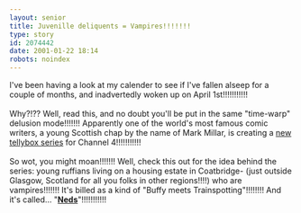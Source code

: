 ```yaml
---
layout: senior
title: Juvenille deliquents = Vampires!!!!!!!
type: story
id: 2074442
date: 2001-01-22 18:14
robots: noindex
---
```

I've been having a look at my calender to see if I've fallen alseep for a couple of months, and inadvertedly woken up on April 1st!!!!!!!!!!! <br/><br/>Why?!?? Well, read this, and no doubt you'll be put in the same "time-warp" delusion mode!!!!!!! Apparently one of the world's most famous comic writers, a young Scottish chap by the name of Mark Millar, is creating a <a href="http://www.theherald.co.uk/news/archive/22-1-19101-0-22-0.html">new tellybox series</a> for Channel 4!!!!!!!!!!! <br/><br/>So wot, you might moan!!!!!!! Well, check this out for the idea behind the series: young ruffians living on a housing estate in Coatbridge- (just outside Glasgow, Scotland for all you folks in other regions!!!!) who are vampires!!!!!!! It's billed as a kind of "Buffy meets Trainspotting"!!!!!!!! And it's called... "<a href="http://seniorcitizen.blogspot.com/archives/2000_12_17_seniorcitizen_archive.html#1739888"><b>Neds</b></a>"!!!!!!!!!!!